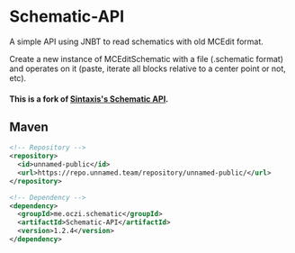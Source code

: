 # Schematic-API
A simple API using JNBT to read schematics with old MCEdit format.

Create a new instance of MCEditSchematic with a file (.schematic format)  
and operates on it (paste, iterate all blocks relative to a center point or not, etc).

#### This is a fork of [Sintaxis's Schematic API](https://github.com/siansxint/Schematic-API/).

## Maven
```xml
<!-- Repository -->
<repository>
  <id>unnamed-public</id>
  <url>https://repo.unnamed.team/repository/unnamed-public/</url>
</repository>

<!-- Dependency -->
<dependency>
  <groupId>me.oczi.schematic</groupId>
  <artifactId>Schematic-API</artifactId>
  <version>1.2.4</version>
</dependency>
```
